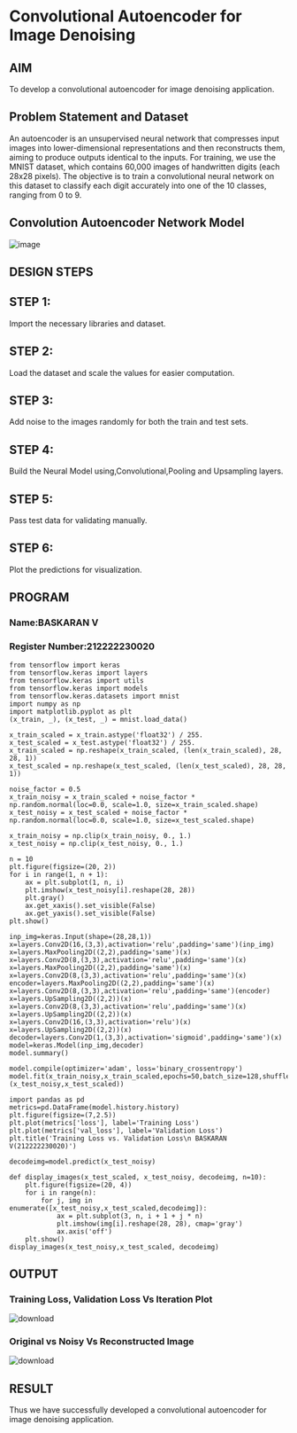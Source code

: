 # Convolutional Autoencoder for Image Denoising

## AIM

To develop a convolutional autoencoder for image denoising application.

## Problem Statement and Dataset
An autoencoder is an unsupervised neural network that compresses input images into lower-dimensional representations and then reconstructs them, aiming to produce outputs identical to the inputs. For training, we use the MNIST dataset, which contains 60,000 images of handwritten digits (each 28x28 pixels). The objective is to train a convolutional neural network on this dataset to classify each digit accurately into one of the 10 classes, ranging from 0 to 9.
## Convolution Autoencoder Network Model
![image](https://github.com/user-attachments/assets/d564b5d3-b587-48d4-871c-4dd54df81d29)


## DESIGN STEPS

## STEP 1:
Import the necessary libraries and dataset.

## STEP 2:
Load the dataset and scale the values for easier computation.

## STEP 3:
Add noise to the images randomly for both the train and test sets.

## STEP 4:
Build the Neural Model using,Convolutional,Pooling and Upsampling layers.

## STEP 5:
Pass test data for validating manually.

## STEP 6:
Plot the predictions for visualization.
## PROGRAM
### Name:BASKARAN V
### Register Number:212222230020
```
from tensorflow import keras
from tensorflow.keras import layers
from tensorflow.keras import utils
from tensorflow.keras import models
from tensorflow.keras.datasets import mnist
import numpy as np
import matplotlib.pyplot as plt
(x_train, _), (x_test, _) = mnist.load_data()

x_train_scaled = x_train.astype('float32') / 255.
x_test_scaled = x_test.astype('float32') / 255.
x_train_scaled = np.reshape(x_train_scaled, (len(x_train_scaled), 28, 28, 1))
x_test_scaled = np.reshape(x_test_scaled, (len(x_test_scaled), 28, 28, 1))

noise_factor = 0.5
x_train_noisy = x_train_scaled + noise_factor * np.random.normal(loc=0.0, scale=1.0, size=x_train_scaled.shape)
x_test_noisy = x_test_scaled + noise_factor * np.random.normal(loc=0.0, scale=1.0, size=x_test_scaled.shape)

x_train_noisy = np.clip(x_train_noisy, 0., 1.)
x_test_noisy = np.clip(x_test_noisy, 0., 1.)

n = 10
plt.figure(figsize=(20, 2))
for i in range(1, n + 1):
    ax = plt.subplot(1, n, i)
    plt.imshow(x_test_noisy[i].reshape(28, 28))
    plt.gray()
    ax.get_xaxis().set_visible(False)
    ax.get_yaxis().set_visible(False)
plt.show()

inp_img=keras.Input(shape=(28,28,1))
x=layers.Conv2D(16,(3,3),activation='relu',padding='same')(inp_img)
x=layers.MaxPooling2D((2,2),padding='same')(x)
x=layers.Conv2D(8,(3,3),activation='relu',padding='same')(x)
x=layers.MaxPooling2D((2,2),padding='same')(x)
x=layers.Conv2D(8,(3,3),activation='relu',padding='same')(x)
encoder=layers.MaxPooling2D((2,2),padding='same')(x)
x=layers.Conv2D(8,(3,3),activation='relu',padding='same')(encoder)
x=layers.UpSampling2D((2,2))(x)
x=layers.Conv2D(8,(3,3),activation='relu',padding='same')(x)
x=layers.UpSampling2D((2,2))(x)
x=layers.Conv2D(16,(3,3),activation='relu')(x)
x=layers.UpSampling2D((2,2))(x)
decoder=layers.Conv2D(1,(3,3),activation='sigmoid',padding='same')(x)
model=keras.Model(inp_img,decoder)
model.summary()

model.compile(optimizer='adam', loss='binary_crossentropy')
model.fit(x_train_noisy,x_train_scaled,epochs=50,batch_size=128,shuffle=True,validation_data=(x_test_noisy,x_test_scaled))

import pandas as pd
metrics=pd.DataFrame(model.history.history)
plt.figure(figsize=(7,2.5))
plt.plot(metrics['loss'], label='Training Loss')
plt.plot(metrics['val_loss'], label='Validation Loss')
plt.title('Training Loss vs. Validation Loss\n BASKARAN V(212222230020)')

decodeimg=model.predict(x_test_noisy)

def display_images(x_test_scaled, x_test_noisy, decodeimg, n=10):
    plt.figure(figsize=(20, 4))
    for i in range(n):
        for j, img in enumerate([x_test_noisy,x_test_scaled,decodeimg]):
            ax = plt.subplot(3, n, i + 1 + j * n)
            plt.imshow(img[i].reshape(28, 28), cmap='gray')
            ax.axis('off')
    plt.show()
display_images(x_test_noisy,x_test_scaled, decodeimg)
```



## OUTPUT

### Training Loss, Validation Loss Vs Iteration Plot
![download](https://github.com/user-attachments/assets/0de447a1-0ce4-4427-bf42-4159a8e8fcbc)


### Original vs Noisy Vs Reconstructed Image

![download](https://github.com/user-attachments/assets/62936791-f417-4698-b4d2-b5457bbbb05a)




## RESULT
Thus we have successfully developed a convolutional autoencoder for image denoising application.
